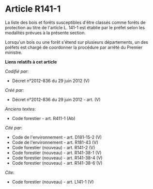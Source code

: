 # Article R141-1

La liste des bois et forêts susceptibles d'être classés comme forêts de protection au titre de l'article L. 141-1 est établie
par le préfet selon les modalités prévues à la présente section.

Lorsqu'un bois ou une forêt s'étend sur plusieurs départements, un des préfets est chargé de coordonner la procédure par
arrêté du Premier ministre.

**Liens relatifs à cet article**

_Codifié par_:

  - Décret n°2012-836 du 29 juin 2012 (V)

_Créé par_:

  - Décret n°2012-836 du 29 juin 2012 - art. (V)

_Anciens textes_:

  - Code forestier - art. R411-1 (Ab)

_Cité par_:

  - Code de l'environnement - art. D181-15-2 (V)
  - Code de l'environnement - art. R181-43 (V)
  - Code forestier (nouveau) - art. R141-2 (V)
  - Code forestier (nouveau) - art. R141-38-1 (V)
  - Code forestier (nouveau) - art. R141-38-4 (V)
  - Code forestier (nouveau) - art. R141-38-6 (V)

_Cite_:

  - Code forestier (nouveau) - art. L141-1 (V)

